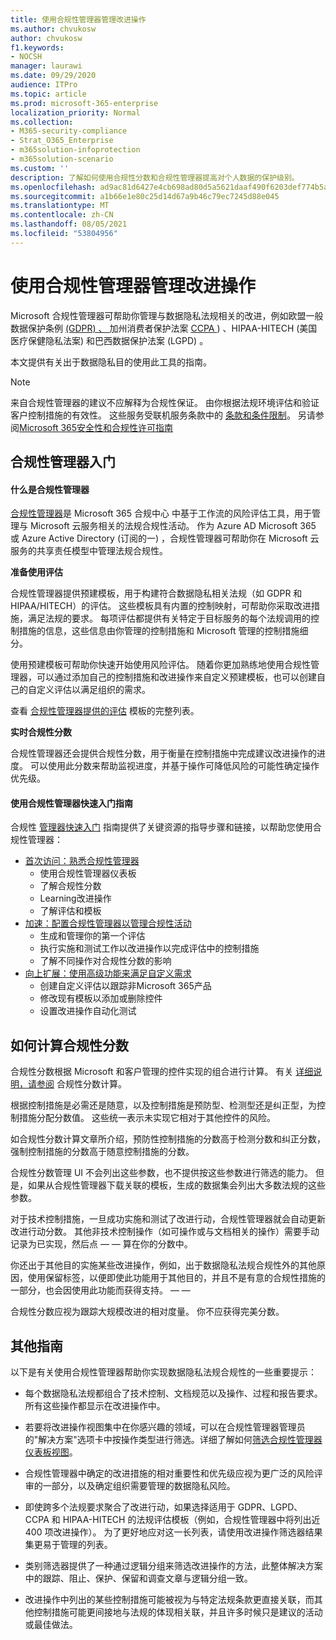 ```yaml
---
title: 使用合规性管理器管理改进操作
ms.author: chvukosw
author: chvukosw
f1.keywords:
- NOCSH
manager: laurawi
ms.date: 09/29/2020
audience: ITPro
ms.topic: article
ms.prod: microsoft-365-enterprise
localization_priority: Normal
ms.collection:
- M365-security-compliance
- Strat_O365_Enterprise
- m365solution-infoprotection
- m365solution-scenario
ms.custom: ''
description: 了解如何使用合规性分数和合规性管理器提高对个人数据的保护级别。
ms.openlocfilehash: ad9ac81d6427e4cb698ad80d5a5621daaf490f6203def774b5aea91fc2418ba5
ms.sourcegitcommit: a1b66e1e80c25d14d67a9b46c79ec7245d88e045
ms.translationtype: MT
ms.contentlocale: zh-CN
ms.lasthandoff: 08/05/2021
ms.locfileid: "53804956"
---
```

# <a name="use-compliance-manager-to-manage-improvement-actions"></a>使用合规性管理器管理改进操作

Microsoft 合规性管理器可帮助你管理与数据隐私法规相关的改进，例如欧盟一般数据保护条例 [ (GDPR) 、 ](/compliance/regulatory/gdpr)加州消费者保护法案 [CCPA ](/compliance/regulatory/ccpa-faq)) 、HIPAA-HITECH (美国医疗保健隐私法案) 和巴西数据保护法案 (LGPD) 。

本文提供有关出于数据隐私目的使用此工具的指南。

> [!NOTE]
> 来自合规性管理器的建议不应解释为合规性保证。 由你根据法规环境评估和验证客户控制措施的有效性。 这些服务受联机服务条款中的 [条款和条件限制](https://go.microsoft.com/fwlink/?linkid=2108910)。 另请参阅[Microsoft 365安全性和合规性许可指南](/office365/servicedescriptions/microsoft-365-service-descriptions/microsoft-365-tenantlevel-services-licensing-guidance/microsoft-365-security-compliance-licensing-guidance#compliance-manager)

## <a name="getting-started-with-compliance-manager"></a>合规性管理器入门

#### <a name="what-is-compliance-manager"></a>什么是合规性管理器

[合规性管理器](../compliance/compliance-manager.md)是 Microsoft 365 合规中心 中基于工作流的风险评估工具，用于管理与 Microsoft 云服务相关的法规合规性活动。 作为 Azure AD Microsoft 365 或 Azure Active Directory (订阅的一) ，合规性管理器可帮助你在 Microsoft 云服务的共享责任模型中管理法规合规性。

**准备使用评估**

合规性管理器提供预建模板，用于构建[](../compliance/compliance-manager-assessments.md)符合数据隐私相关法规（如 GDPR 和 HIPAA/HITECH）的评估。 这些模板具有内置的控制映射，可帮助你采取改进措施，满足法规的要求。 每项评估都提供有关特定于目标服务的每个法规调用的控制措施的信息，这些信息由你管理的控制措施和 Microsoft 管理的控制措施细分。

使用预建模板可帮助你快速开始使用风险评估。 随着你更加熟练地使用合规性管理器，可以通过添加自己的控制措施和改进操作来自定义预建模板，也可以创建自己的自定义评估以满足组织的需求。

查看 [合规性管理器提供的评估](../compliance/compliance-manager-templates-list.md) 模板的完整列表。

**实时合规性分数**

合规性管理器还会提供合规性分数，用于衡量在控制措施中完成建议改进操作的进度。 可以使用此分数来帮助监视进度，并基于操作可降低风险的可能性确定操作优先级。

#### <a name="use-the-compliance-manager-quickstart-guide"></a>使用合规性管理器快速入门指南

合规性 [管理器快速入门](../compliance/compliance-manager-quickstart.md) 指南提供了关键资源的指导步骤和链接，以帮助您使用合规性管理器：

- [首次访问：熟悉合规性管理器](../compliance/compliance-manager-quickstart.md#first-visit-get-to-know-compliance-manager)
    - 使用合规性管理器仪表板
    - 了解合规性分数
    - Learning改进操作
    - 了解评估和模板
- [加速：配置合规性管理器以管理合规性活动](../compliance/compliance-manager-quickstart.md#ramping-up-configure-compliance-manager-to-manage-your-compliance-activities)
    - 生成和管理你的第一个评估
    - 执行实施和测试工作以改进操作以完成评估中的控制措施
    - 了解不同操作对合规性分数的影响
- [向上扩展：使用高级功能来满足自定义需求](../compliance/compliance-manager-quickstart.md#scaling-up-use-advanced-functionality-to-meet-your-custom-needs)
    - 创建自定义评估以跟踪非Microsoft 365产品
    - 修改现有模板以添加或删除控件
    - 设置改进操作自动化测试

## <a name="how-your-compliance-score-is-calculated"></a>如何计算合规性分数

合规性分数根据 Microsoft 和客户管理的控件实现的组合进行计算。 有关 [详细说明，请参阅](../compliance/compliance-score-calculation.md) 合规性分数计算。

根据控制措施是必需还是随意，以及控制措施是预防型、检测型还是纠正型，为控制措施分配分数值。 这些统一表示未实现它相对于其他控件的风险。

如合规性分数计算文章所介绍，预防性控制措施的分数高于检测分数和纠正分数，强制控制措施的分数高于随意控制措施的分数。

合规性分数管理 UI 不会列出这些参数，也不提供按这些参数进行筛选的能力。 但是，如果从合规性管理器下载关联的模板，生成的数据集会列出大多数法规的这些参数。

对于技术控制措施，一旦成功实施和测试了改进行动，合规性管理器就会自动更新改进行动分数。 其他非技术控制操作（如可操作或与文档相关的操作）需要手动记录为已实现，然后点 &mdash; &mdash; 算在你的分数中。

你还出于其他目的实施某些改进操作，例如，出于数据隐私法规合规性外的其他原因，使用保留标签，以便即使此功能用于其他目的，并且不是有意的合规性措施的一部分，也会因使用此功能而获得支持。 &mdash; &mdash;

合规性分数应视为跟踪大规模改进的相对度量。 你不应获得完美分数。

## <a name="additional-guidance"></a>其他指南

以下是有关使用合规性管理器帮助你实现数据隐私法规合规性的一些重要提示：

- 每个数据隐私法规都组合了技术控制、文档规范以及操作、过程和报告要求。 所有这些操作都显示在改进操作中。

- 若要将改进操作视图集中在你感兴趣的领域，可以在合规性管理器管理员的"解决方案"选项卡中按操作类型进行筛选。详细了解如何[筛选合规性管理器仪表板视图](../compliance/compliance-manager-setup.md#filtering-your-dashboard-view)。

- 合规性管理器中确定的改进措施的相对重要性和优先级应视为更广泛的风险评审的一部分，以及确定组织需要管理的数据隐私风险。

- 即使跨多个法规要求聚合了改进行动，如果选择适用于 GDPR、LGPD、CCPA 和 HIPAA-HITECH 的法规评估模板（例如，合规性管理器中将列出近 400 项改进操作）。 为了更好地应对这一长列表，请使用改进操作筛选器结果集更易于管理的列表。

- 类别筛选器提供了一种通过逻辑分组来筛选改进操作的方法，此整体解决方案中的跟踪、阻止、保护、保留和调查文章与逻辑分组一致。

- 改进操作中列出的某些控制措施可能被视为与特定法规条款更直接关联，而其他控制措施可能更间接地与法规的体现相关联，并且许多时候只是建议的活动或最佳做法。